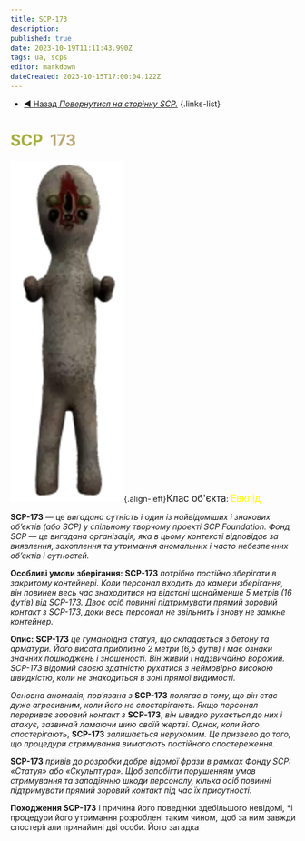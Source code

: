 ```yaml
---
title: SCP-173
description: 
published: true
date: 2023-10-19T11:11:43.990Z
tags: ua, scps
editor: markdown
dateCreated: 2023-10-15T17:00:04.122Z
---
```


- [:arrow_backward: Назад *Повернутися на сторінку SCP.*](/uk/game/scps#176)
{.links-list}
# <font color="#a6ad3e">SCP</font><font color="white">-</font><font color="#bea872">173</font>
![173.png](/images/roles/173.png){.align-left}<big>Клас об'єкта</big>: <font color="#fefe00"><big>Евклід</big></font>

  
  
**SCP-173** — це *вигадана сутність і один із найвідоміших і знакових об’єктів (або SCP) у спільному творчому проекті SCP Foundation. Фонд SCP — це вигадана організація, яка в цьому контексті відповідає за виявлення, захоплення та утримання аномальних і часто небезпечних об’єктів і сутностей.*


**Особливі умови зберігання:**
**SCP-173** *потрібно постійно зберігати в закритому контейнері. Коли персонал входить до камери зберігання, він повинен весь час знаходитися на відстані щонайменше 5 метрів (16 футів) від SCP-173. Двоє осіб повинні підтримувати прямий зоровий контакт з SCP-173, доки весь персонал не звільнить і знову не замкне контейнер.*

**Опис:**
**SCP-173** *це гуманоїдна статуя, що складається з бетону та арматури. Його висота приблизно 2 метри (6,5 футів) і має ознаки значних пошкоджень і зношеності. Він живий і надзвичайно ворожий. SCP-173 відомий своєю здатністю рухатися з неймовірно високою швидкістю, коли не знаходиться в зоні прямої видимості.*

*Основна аномалія, пов’язана з* **SCP-173** *полягає в тому, що він стає дуже агресивним, коли його не спостерігають. Якщо персонал перериває зоровий контакт з* **SCP-173**, *він швидко рухається до них і атакує, зазвичай ламаючи шию своїй жертві. Однак, коли його спостерігають*, **SCP-173** *залишається нерухомим. Це призвело до того, що процедури стримування вимагають постійного спостереження.*

**SCP-173** *привів до розробки добре відомої фрази в рамках Фонду SCP: «Статуя» або «Скульптура». Щоб запобігти порушенням умов стримування та заподіянню шкоди персоналу, кілька осіб повинні підтримувати прямий зоровий контакт під час їх присутності.*

**Походження SCP-173** і причина його поведінки здебільшого невідомі, *і процедури його утримання розроблені таким чином, щоб за ним завжди спостерігали принаймні дві особи. Його загадка